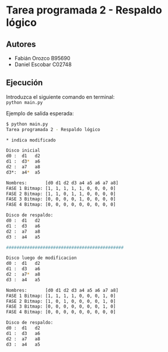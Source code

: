 # Tarea programada 2 - Respaldo lógico

## Autores

- Fabián Orozco B95690
- Daniel Escobar C02748

## Ejecución

Introduzca el siguiente comando en terminal:  
`python main.py`


Ejemplo de salida esperada:

~~~bash
$ python main.py 
Tarea programada 2 - Respaldo lógico

* indica modificado

Disco inicial
d0 :  d1   d2
d1 :  d3*  a6
d2 :  a7   a8
d3*:  a4*  a5

Nombres:       [d0 d1 d2 d3 a4 a5 a6 a7 a8]
FASE 1 Bitmap: [1, 1, 1, 1, 1, 0, 0, 0, 0]
FASE 2 Bitmap: [1, 1, 0, 1, 1, 0, 0, 0, 0]
FASE 3 Bitmap: [0, 0, 0, 0, 1, 0, 0, 0, 0]
FASE 4 Bitmap: [0, 0, 0, 0, 0, 0, 0, 0, 0]

Disco de respaldo:
d0 :  d1   d2
d1 :  d3   a6
d2 :  a7   a8
d3 :  a4   a5

#############################################

Disco luego de modificacion
d0 :  d1   d2
d1 :  d3   a6
d2 :  a7*  a8
d3 :  a4   a5

Nombres:       [d0 d1 d2 d3 a4 a5 a6 a7 a8]
FASE 1 Bitmap: [1, 1, 1, 1, 0, 0, 0, 1, 0]
FASE 2 Bitmap: [1, 0, 1, 0, 0, 0, 0, 1, 0]
FASE 3 Bitmap: [0, 0, 0, 0, 0, 0, 0, 1, 0]
FASE 4 Bitmap: [0, 0, 0, 0, 0, 0, 0, 0, 0]

Disco de respaldo:
d0 :  d1   d2
d1 :  d3   a6
d2 :  a7   a8
d3 :  a4   a5
~~~
